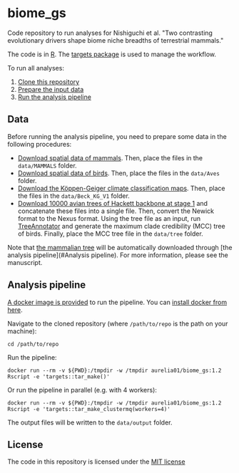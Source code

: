 # biome_gs

Code repository to run analyses for Nishiguchi et al. "Two contrasting evolutionary drivers shape biome niche breadths of terrestrial mammals."

The code is in [R](https://cran.r-project.org/). The [targets package](https://wlandau.github.io/targets/index.html) is used to manage the workflow.

To run all analyses:

1. [Clone this repository](https://git-scm.com/book/en/v2/Git-Basics-Getting-a-Git-Repository)
2. [Prepare the input data](#Data)
3. [Run the analysis pipeline](#Analysis-pipeline)

## Data

Before running the analysis pipeline, you need to prepare some data in the following procedures:

- [Download spatial data of mammals](https://www.iucnredlist.org/resources/spatial-data-download). Then, place the files in the `data/MAMMALS` folder.
- [Download spatial data of birds](http://datazone.birdlife.org/species/requestdis). Then, place the files in the `data/Aves` folder.
- [Download the Köppen-Geiger climate classification maps](https://doi.org/10.6084/m9.figshare.6396959). Then, place the files in the `data/Beck_KG_V1` folder.
- [Download 10000 avian trees of Hackett backbone at stage 1](https://data.vertlife.org) and concatenate these files into a single file. Then, convert the Newick format to the Nexus format. Using the tree file as an input, run [TreeAnnotator](https://beast.community/treeannotator) and generate the maximum clade credibility (MCC) tree of birds. Finally, place the MCC tree file in the `data/tree` folder.

Note that [the mammalian tree](https://doi.org/10.1371/journal.pbio.3000494) will be automatically downloaded through [the analysis pipeline](#Analysis pipeline). For more information, please see the manuscript.

## Analysis pipeline

[A docker image is provided](https://hub.docker.com/r/aurelia01/biome_gs) to run the pipeline. You can [install docker from here](https://docs.docker.com/install/).

Navigate to the cloned repository (where `/path/to/repo` is the path on your machine):

```
cd /path/to/repo
```

Run the pipeline:
```
docker run --rm -v ${PWD}:/tmpdir -w /tmpdir aurelia01/biome_gs:1.2 Rscript -e 'targets::tar_make()'
```

Or run the pipeline in parallel (e.g. with 4 workers):
```
docker run --rm -v ${PWD}:/tmpdir -w /tmpdir aurelia01/biome_gs:1.2 Rscript -e 'targets::tar_make_clustermq(workers=4)'
```

The output files will be written to the `data/output` folder.

## License

The code in this repository is licensed under the [MIT license](LICENSE)